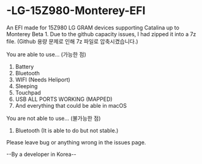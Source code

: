 # -LG-15Z980-Monterey-EFI
An EFI made for 15Z980 LG GRAM devices supporting Catalina up to Monterey Beta 1.
Due to the github capacity issues, I had zipped it into a 7z file.
(Github 용량 문제로 인해 7z 파일로 압축시켰습니다.)

You are able to use... (가능한 점)
1. Battery
2. Bluetooth
3. WIFI (Needs Heliport)
4. Sleeping
5. Touchpad
6. USB ALL PORTS WORKING (MAPPED)
7. And everything that could be able in macOS

You are not able to use... (불가능한 점)
1. Bluetooth (It is able to do but not stable.)

Please leave bug or anything wrong in the issues page.

--By a developer in Korea--
